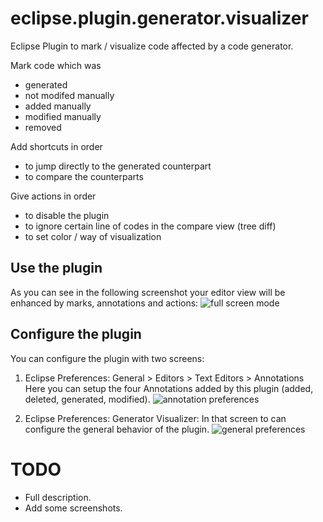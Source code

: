 eclipse.plugin.generator.visualizer
===================================

Eclipse Plugin to mark / visualize code affected by a code generator.

Mark code which was
* generated
* not modifed manually
* added manually
* modified manually
* removed

Add shortcuts in order
* to jump directly to the generated counterpart
* to compare the counterparts

Give actions in order
* to disable the plugin
* to ignore certain line of codes in the compare view (tree diff)
* to set color / way of visualization

Use the plugin
--------------

As you can see in the following screenshot your editor view will be enhanced by marks, annotations and actions:
![full screen mode](https://raw.github.com/Seitenbau/eclipse.plugin.generator.visualizer/docu_resources/screenshots/editor_all.png)

Configure the plugin 
--------------------

You can configure the plugin with two screens:
1. Eclipse Preferences: General > Editors > Text Editors > Annotations
Here you can setup the four Annotations added by this plugin (added, deleted, generated, modified).
![annotation preferences](https://raw.github.com/Seitenbau/eclipse.plugin.generator.visualizer/docu_resources/screenshots/prefs_annotations.png)

2. Eclipse Preferences: Generator Visualizer:
In that screen to can configure the general behavior of the plugin.
![general preferences](https://raw.github.com/Seitenbau/eclipse.plugin.generator.visualizer/docu_resources/screenshots/prefs_main.png)


TODO
====

* Full description.
* Add some screenshots.
